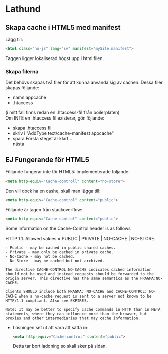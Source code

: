 # Lathund 

## Skapa cache i HTML5 med manifest
Lägg till:
```html
<html class="no-js" lang="sv" manifest="mySite.manifest">
```
Taggen ligger lokaliserad högst upp i html filen.

### Skapa filerna
Det behövs skapas två filer för att kunna använda sig av cachen. 
Dessa filer skapas följande:
- namn.appcache
- .htaccess

(i mitt fall finns redan en .htaccess-fil från boilerplaten)\
Om INTE en .htaccess fil existerar, gör föjlande:
- skapa .htaccess fil
- skriv i "AddType text/cache-manifest appcache"
- spara
Första steget är klart...  
nästa

## EJ Fungerande för HTML5
Följande fungerar inte för HTML5:
Implementerade foljande:
  ```html
  <meta http-equiv="Cache-controll" content="no-store">
  ```

  Den vill dock ha en cashe, skall man lägga till:
  ```html
  <meta http-equiv="Cache-control" content="public">
  ```

  Följande är tagen från stackoverflow:
  ```html
  <meta http-equiv="Cache-control" content="public">
  ```
  Some information on the Cache-Control header is as follows

  HTTP 1.1. Allowed values = PUBLIC | PRIVATE | NO-CACHE | NO-STORE.

    - Public - may be cached in public shared caches.
    - Private - may only be cached in private cache.
    - No-Cache - may not be cached.
    - No-Store - may be cached but not archived.

    The directive CACHE-CONTROL:NO-CACHE indicates cached information should not be used and instead requests should be forwarded to the origin server. This directive has the same semantics as the PRAGMA:NO-CACHE.

    Clients SHOULD include both PRAGMA: NO-CACHE and CACHE-CONTROL: NO-CACHE when a no-cache request is sent to a server not known to be HTTP/1.1 compliant. Also see EXPIRES.

    Note: It may be better to specify cache commands in HTTP than in META statements, where they can influence more than the browser, but proxies and other intermediaries that may cache information.

- Lösningen set ut att vara att sätta in:
  ```html
  <meta http-equiv="Cache-control" content="public">
  ```
  Detta tar bort laddning so skall sker på sidan.
